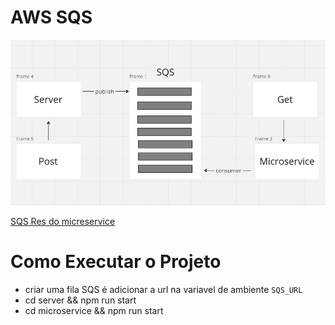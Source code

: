 # AWS SQS

![SQS](doc/sqs.png)

[SQS Res do micreservice](respose.json)

# Como Executar o Projeto

- criar uma fila SQS é adicionar a url na variavel de ambiente `SQS_URL`
- cd server && npm run start
- cd microservice && npm run start
